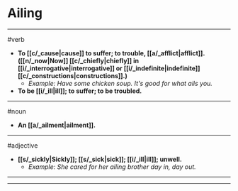 # Ailing
---
#verb
- **To [[c/_cause|cause]] to suffer; to trouble, [[a/_afflict|afflict]]. ([[n/_now|Now]] [[c/_chiefly|chiefly]] in [[i/_interrogative|interrogative]] or [[i/_indefinite|indefinite]] [[c/_constructions|constructions]].)**
	- _Example: Have some chicken soup. It's good for what ails you._
- **To be [[i/_ill|ill]]; to suffer; to be troubled.**
---
#noun
- **An [[a/_ailment|ailment]].**
---
#adjective
- **[[s/_sickly|Sickly]]; [[s/_sick|sick]]; [[i/_ill|ill]]; unwell.**
	- _Example: She cared for her ailing brother day in, day out._
---
---
